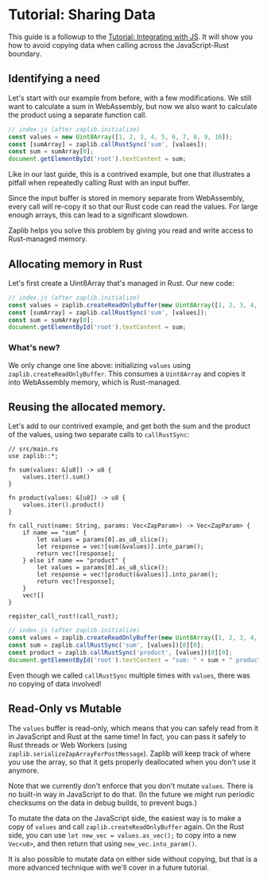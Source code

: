# Tutorial: Sharing Data

This guide is a followup to the [Tutorial: Integrating with JS](./tutorial_js_rust_bridge.md). It will show you how to avoid copying data when calling across the JavaScript-Rust boundary.

## Identifying a need
Let's start with our example from before, with a few modifications. We still want to calculate a sum in WebAssembly, but now we also want to calculate the product using a separate function call.
```js
// index.js (after zaplib.initialize)
const values = new Uint8Array([1, 2, 3, 4, 5, 6, 7, 8, 9, 10]);
const [sumArray] = zaplib.callRustSync('sum', [values]);
const sum = sumArray[0];
document.getElementById('root').textContent = sum;
```
Like in our last guide, this is a contrived example, but one that illustrates a pitfall when repeatedly calling Rust with an input buffer.

Since the input buffer is stored in memory separate from WebAssembly, every call will re-copy it so that our Rust code can read the values. For large enough arrays, this can lead to a significant slowdown.

Zaplib helps you solve this problem by giving you read and write access to Rust-managed memory.

## Allocating memory in Rust
Let's first create a Uint8Array that's managed in Rust. Our new code:
```js
// index.js (after zaplib.initialize)
const values = zaplib.createReadOnlyBuffer(new Uint8Array([1, 2, 3, 4, 5, 6, 7, 8, 9, 10]));
const [sumArray] = zaplib.callRustSync('sum', [values]);
const sum = sumArray[0];
document.getElementById('root').textContent = sum;
```

### What's new?
We only change one line above: initializing `values` using `zaplib.createReadOnlyBuffer`. This consumes a `Uint8Array` and copies it into WebAssembly memory, which is Rust-managed.

## Reusing the allocated memory.
Let's add to our contrived example, and get both the sum and the product of the values, using two separate calls to `callRustSync`:

```rust,noplayground
// src/main.rs
use zaplib::*;

fn sum(values: &[u8]) -> u8 {
    values.iter().sum()
}

fn product(values: &[u8]) -> u8 {
    values.iter().product()
}

fn call_rust(name: String, params: Vec<ZapParam>) -> Vec<ZapParam> {
    if name == "sum" {
        let values = params[0].as_u8_slice();
        let response = vec![sum(&values)].into_param();
        return vec![response];
    } else if name == "product" {
        let values = params[0].as_u8_slice();
        let response = vec![product(&values)].into_param();
        return vec![response];
    }
    vec![]
}

register_call_rust!(call_rust);
```

```js
// index.js (after zaplib.initialize)
const values = zaplib.createReadOnlyBuffer(new Uint8Array([1, 2, 3, 4, 5, 6, 7, 8, 9, 10]));
const sum = zaplib.callRustSync('sum', [values])[0][0];
const product = zaplib.callRustSync('product', [values])[0][0];
document.getElementById('root').textContent = "sum: " + sum + " product: " + product;
```

Even though we called `callRustSync` multiple times with `values`, there was no copying of data involved!

## Read-Only vs Mutable
The `values` buffer is read-only, which means that you can safely read from it in JavaScript and Rust at the same time! In fact, you can pass it safely to Rust threads or Web Workers (using `zaplib.serializeZapArrayForPostMessage`). Zaplib will keep track of where you use the array, so that it gets properly deallocated when you don't use it anymore.

Note that we currently don't enforce that you don't mutate `values`. There is no built-in way in JavaScript to do that. (In the future we might run periodic checksums on the data in debug builds, to prevent bugs.)

To mutate the data on the JavaScript side, the easiest way is to make a copy of `values` and call `zaplib.createReadOnlyBuffer` again. On the Rust side, you can use `let new_vec = values.as_vec();` to copy into a new `Vec<u8>`, and then return that using `new_vec.into_param()`.

It is also possible to mutate data on either side without copying, but that is a more advanced technique with we'll cover in a future tutorial.
